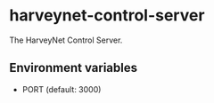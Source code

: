 # harveynet-control-server

The HarveyNet Control Server.

## Environment variables

- PORT (default: 3000)
